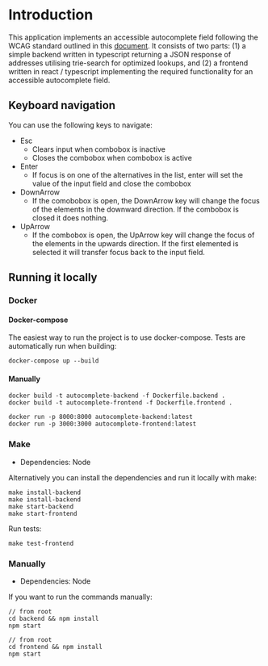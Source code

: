 # Introduction

This application implements an accessible autocomplete field following the WCAG standard outlined
in this [document](https://www.w3.org/TR/wai-aria-practices/examples/combobox/aria1.1pattern/listbox-combo.html). It consists of two parts: (1) a simple backend written in typescript returning a JSON response of addresses utilising trie-search for optimized lookups, and (2) a frontend written in react / typescript implementing the required functionality for an accessible autocomplete field.

## Keyboard navigation

You can use the following keys to navigate:

- Esc
  - Clears input when combobox is inactive
  - Closes the combobox when combobox is active
- Enter
  - If focus is on one of the alternatives in the list, enter will set the value of the input field and close the combobox
- DownArrow
  - If the comobobox is open, the DownArrow key will change the focus of the elements in the downward direction. If the combobox is closed it does nothing.
- UpArrow
  - If the combobox is open, the UpArrow key will change the focus of the elements in the upwards direction. If the first elemented is selected it will transfer focus back to the input field.

## Running it locally

### Docker

#### Docker-compose

The easiest way to run the project is to use docker-compose. Tests are automatically run when building:

```
docker-compose up --build
```

#### Manually

```
docker build -t autocomplete-backend -f Dockerfile.backend .
docker build -t autocomplete-frontend -f Dockerfile.frontend .

docker run -p 8000:8000 autocomplete-backend:latest
docker run -p 3000:3000 autocomplete-frontend:latest
```

### Make

- Dependencies: Node

Alternatively you can install the dependencies and run it locally with make:

```
make install-backend
make install-backend
make start-backend
make start-frontend
```

Run tests:

```
make test-frontend
```

### Manually

- Dependencies: Node

If you want to run the commands manually:

```
// from root
cd backend && npm install
npm start

// from root
cd frontend && npm install
npm start
```
